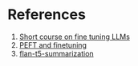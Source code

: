 # References

1. [Short course on fine tuning LLMs](https://www.deeplearning.ai/short-courses/finetuning-large-language-models/)
2. [PEFT and finetuning](https://towardsdatascience.com/fine-tuning-large-language-models-llms-23473d763b91#:~:text=Example%20Code%3A%20Fine%2Dtuning%20an,parameter%20model%20based%20on%20BERT.)
3. [flan-t5-summarization](https://github.com/philschmid/deep-learning-pytorch-huggingface/blob/main/training/flan-t5-samsum-summarization.ipynb)